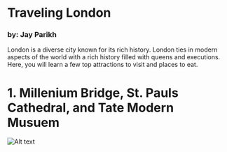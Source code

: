 # Traveling London
### by: Jay Parikh

London is a diverse city known for its rich history. London ties in modern aspects of the world with a rich history filled with queens and executions. Here, you will learn a few top attractions to visit and places to eat. 
# 1. Millenium Bridge, St. Pauls Cathedral, and Tate Modern Musuem
![Alt text](/path/to/https://cdn.pixabay.com/photo/2019/11/08/18/16/london-4612015_960_720.jpg  "Optional title")
